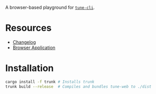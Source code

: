 A browser-based playground for [`tune-cli`](https://github.com/Woyten/tune/tree/master/tune-cli).

# Resources

- [Changelog](https://github.com/Woyten/tune/releases)
- [Browser Application](https://woyten.github.io/tune-cli/)

# Installation

```bash
cargo install -f trunk # Installs trunk
trunk build --release  # Compiles and bundles tune-web to ./dist
```
